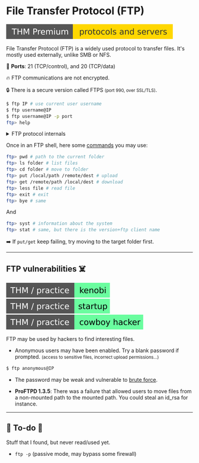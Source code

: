 # File Transfer Protocol (FTP)

[![protocolsandservers](../../../cybersecurity/_badges/thmp/protocolsandservers.svg)](https://tryhackme.com/room/protocolsandservers)

<div class="row row-cols-md-2"><div>

File Transfer Protocol (FTP) is a widely used protocol to transfer files. It's mostly used externally, unlike SMB or NFS.

🐊️ **Ports**: 21 (TCP/control), and 20 (TCP/data)

🔥 FTP communications are not encrypted.

🔒 There is a secure version called FTPS <small>(port 990, over SSL/TLS)</small>.

```bash
$ ftp IP # use current user username
$ ftp username@IP
$ ftp username@IP -p port
ftp> help
```

<details class="details-n">
<summary>FTP protocol internals</summary>

An FTP request is starting with the server sending `USER`, the client answering with a username, the server sending `PASS`, and the user answering back with the password.

There are two modes in FTP: active, and passive. The mode determines the port used to transfer data. Data is transferred via the port 20, while in passive mode, a port higher than 1023 will be used.

There are two channels in an FTP connection: a channel to send commands <small>(also called control)</small>, and one to transfer data. There is also a transfer mode, which could be ASCII, or binary (default). You can enter `type [a|i]` or `ascii|binary` to switch.
</details>
</div><div>

Once in an FTP shell, here some [commands](https://www.rfc-editor.org/rfc/rfc959) you may use:

```bash
ftp> pwd # path to the current folder
ftp> ls folder # list files
ftp> cd folder # move to folder
ftp> put /local/path /remote/dest # upload
ftp> get /remote/path /local/dest # download
ftp> less file # read file
ftp> exit # exit
ftp> bye # same
```

And

```bash
ftp> syst # information about the system
ftp> stat # same, but there is the version+ftp client name
```

➡️ If `put/get` keep failing, try moving to the target folder first.
</div></div>

<hr class="sep-both">

## FTP vulnerabilities ☠️

[![kenobi](../../../cybersecurity/_badges/thm-p/kenobi.svg)](https://tryhackme.com/room/kenobi)
[![startup](../../../cybersecurity/_badges/thm-p/startup.svg)](https://tryhackme.com/room/startup)
[![cowboyhacker](../../../cybersecurity/_badges/thm-p/cowboyhacker.svg)](https://tryhackme.com/room/cowboyhacker)

<div class="row row-cols-md-2"><div>

FTP may be used by hackers to find interesting files.

* Anonymous users may have been enabled. Try a blank password if prompted. <small>(access to sensitive files, incorrect upload permissions...)</small>

```ps
$ ftp anonymous@IP
```
</div><div>

* The password may be weak and vulnerable to [brute force](/cybersecurity/red-team/s3.exploitation/index.md#password-cracking-).

* **ProFTPD 1.3.5**: There was a failure that allowed users to move files from a non-mounted path to the mounted path. You could steal an id_rsa for instance.

</div></div>

<hr class="sep-both">

## 👻 To-do 👻

Stuff that I found, but never read/used yet.

<div class="row row-cols-md-2"><div>

* `ftp -p` (passive mode, may bypass some firewall)
</div><div>
</div></div>